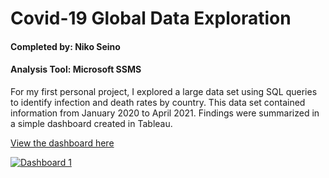 # Covid-19 Global Data Exploration
#### Completed by: Niko Seino
#### Analysis Tool: Microsoft SSMS
For my first personal project, I explored a large data set using SQL queries to identify infection and death rates by country. 
This data set contained information from January 2020 to April 2021. Findings were summarized in a simple dashboard created in Tableau. 

[View the dashboard here](https://public.tableau.com/views/CovidDashboard_16549286377270/Dashboard1?:language=en-US&:display_count=n&:origin=viz_share_link)


<div class='tableauPlaceholder' id='viz1657308544306' style='position: relative'><noscript><a href='#'><img alt='Dashboard 1 ' src='https:&#47;&#47;public.tableau.com&#47;static&#47;images&#47;Co&#47;CovidDashboard_16549286377270&#47;Dashboard1&#47;1_rss.png' style='border: none' /></a></noscript><object class='tableauViz'  style='display:none;'><param name='host_url' value='https%3A%2F%2Fpublic.tableau.com%2F' /> <param name='embed_code_version' value='3' /> <param name='site_root' value='' /><param name='name' value='CovidDashboard_16549286377270&#47;Dashboard1' /><param name='tabs' value='no' /><param name='toolbar' value='yes' /><param name='static_image' value='https:&#47;&#47;public.tableau.com&#47;static&#47;images&#47;Co&#47;CovidDashboard_16549286377270&#47;Dashboard1&#47;1.png' /> <param name='animate_transition' value='yes' /><param name='display_static_image' value='yes' /><param name='display_spinner' value='yes' /><param name='display_overlay' value='yes' /><param name='display_count' value='yes' /><param name='language' value='en-US' /></object></div>
